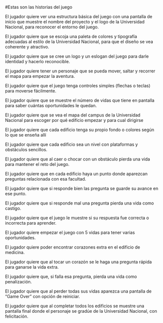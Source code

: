 #Estas son las historias del juego

El jugador quiere ver una estructura básica del juego con una pantalla de inicio que muestre el nombre del proyecto y el logo de la Universidad Nacional, para reconocer el entorno del juego.

El jugador quiere que se escoja una paleta de colores y tipografía adecuadas al estilo de la Universidad Nacional, para que el diseño se vea coherente y atractivo.

El jugador quiere que se cree un logo y un eslogan del juego para darle identidad y hacerlo reconocible.

El jugador quiere tener un personaje que se pueda mover, saltar y recorrer el mapa para empezar la aventura.

El jugador quiere que el juego tenga controles simples (flechas o teclas) para moverse fácilmente.

El jugador quiere que se muestre el número de vidas que tiene en pantalla para saber cuántas oportunidades le quedan.

El jugador quiere que se vea el mapa del campus de la Universidad Nacional para escoger por qué edificio empezar y para cual dirigirse

El jugador quiere que cada edificio tenga su propio fondo o colores según lo que se enseña allí

El jugador quiere que cada edificio sea un nivel con plataformas y obstáculos sencillos.

El jugador quiere que al caer o chocar con un obstáculo pierda una vida para mantener el reto del juego.

El jugador quiere que en cada edificio haya un punto donde aparezcan preguntas relacionada con esa facultad.

El jugador quiere que si responde bien las pregunta se guarde su avance en ese punto.

El jugador quiere que si responde mal una pregunta pierda una vida como castigo.

El jugador quiere que el juego le muestre si su respuesta fue correcta o incorrecta para aprender.

El jugador quiere empezar el juego con 5 vidas para tener varias oportunidades.

El jugador quiere poder encontrar corazones extra en el edificio de medicina.

El jugador quiere que al tocar un corazón se le haga una pregunta rápida para ganarse la vida extra.

El jugador quiere que, si falla esa pregunta, pierda una vida como penalización.

El jugador quiere que al perder todas sus vidas aparezca una pantalla de “Game Over” con opción de reiniciar.

El jugador quiere que al completar todos los edificios se muestre una pantalla final donde el personaje se gradúe de la Universidad Nacional, con felicitación.



